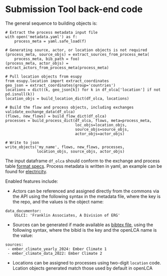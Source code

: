# Submission Tool back-end code

The general sequence to building objects is:

```{python}
# Extract the process metadata input file
with open('metadata.yaml') as f:
    process_meta = yaml.safe_load(f)

# Generating source, actor, or location objects is not required
(process_meta, source_objs) = extract_sources_from_process_meta(
    process_meta, bib_path = foo)
(process_meta, actor_objs) = extract_actors_from_process_meta(process_meta)

# Pull location objects from esupy
from esupy.location import extract_coordinates
geo_json = extract_coordinates(group='countries')
locations = dict((k, geo_json[k]) for k in df_olca['location'] if not pd.isnull(k))
location_objs = build_location_dict(df_olca, locations)

# Build the flow and process objects, including exchanges
validate_exchange_data(df_olca)
(flows, new_flows) = build_flow_dict(df_olca)
processes = build_process_dict(df_olca, flows, meta=process_meta,
                               loc_objs=location_objs,
                               source_objs=source_objs,
                               actor_objs=actor_objs)

# Write to json
write_objects('my_name', flows, new_flows, processes,
              location_objs, source_objs, actor_objs)
```

The input dataframe `df_olca` should conform to the exchange and process table [format specs](format_specs/exchanges.md).
Process metadata is written in yaml, an example can be found for [electricity](../electricity/electricity_process_metadata.yaml).

Enabled features include:

- Actors can be referenced and assigned directly from the commons via the API using
the following syntax in the metadata file, where the key is the repo, and the values is the object name:

```{yaml}
data_documentor:
    USLCI: 'Franklin Associates, A Division of ERG'
```

- Sources can be generated if made available as [bibtex file](../electricity/electricity.bib),
using the following syntax, where the bibid is the key and the openLCA name is the value:

```{yaml}
sources:
 - ember_climate_yearly_2024: Ember Climate 1
 - ember_climate_data_2022: Ember Climate 2
```

- Locations can be assigned to processes using two-digit `location` code.
Lcation objects generated match those used by default in openLCA

